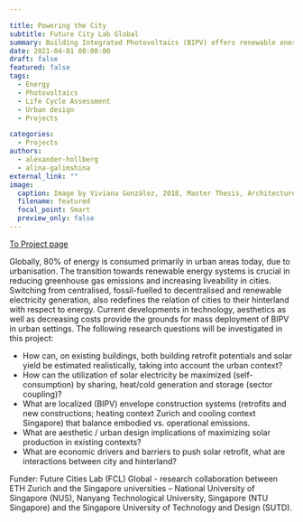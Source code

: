 ```yaml
---

title: Powering the City 
subtitle: Future City Lab Global
summary: Building Integrated Photovoltaics (BIPV) offers renewable energy to be generated on-site and prevents additional sealing of natural ground, potentially replacing traditional building elements. The objective of the Powering the City module is to develop a holistic, multi-scale and interdisciplinary approach for assessing large scale deployment of BIPV in urban contexts under different climatic, socio-economic and architectural / urban conditions. The team will use Zurich and Singapore as exemplary and complementary case studies. 
date: 2021-04-01 00:00:00
draft: false
featured: false
tags:
  - Energy
  - Photovoltaics
  - Life Cycle Assessment
  - Urban design
  - Projects

categories:
  - Projects
authors:
  - alexander-hollberg
  - alina-galimshina
external_link: ""
image:
  caption: Image by Viviana González, 2018, Master Thesis, Architecture and Building Systems, ETH Zurich
  filename: featured
  focal_point: Smart
  preview_only: false
---
```


[To Project page](https://fcl.ethz.ch/research/powering-the-city.html)


Globally, 80% of energy is consumed primarily in urban areas today, due to urbanisation. The transition towards renewable energy systems is crucial in reducing greenhouse gas emissions and increasing liveability in cities. Switching from centralised, fossil-fuelled to decentralised and renewable electricity generation, also redefines the relation of cities to their hinterland with respect to energy. Current developments in technology, aesthetics as well as decreasing costs provide the grounds for mass deployment of BIPV in urban settings.
The following research questions will be investigated in this project:
*	How can, on existing buildings, both building retrofit potentials and solar yield be estimated realistically, taking into account the urban context?
*	How can the utilization of solar electricity be maximized (self-consumption) by sharing, heat/cold generation and storage (sector coupling)?
*	What are localized (BIPV) envelope construction systems (retrofits and new constructions; heating context Zurich and cooling context Singapore) that balance embodied vs. operational emissions.
*	What are aesthetic / urban design implications of maximizing solar production in existing contexts?
*	What are economic drivers and barriers to push solar retrofit, what are interactions between city and hinterland? 

Funder: Future Cities Lab (FCL) Global - research collaboration between ETH Zurich and the Singapore universities – National University of Singapore (NUS), Nanyang Technological University, Singapore (NTU Singapore) and the Singapore University of Technology and Design (SUTD).
